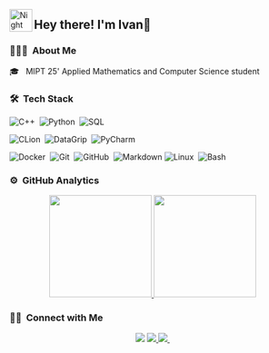 <img alt="Night Coding" src="./assets/Hand%20Wave.gif" width='40' align="left"/><h2>Hey there! I'm Ivan👋</h2>

### 👨🏻‍💻 &nbsp;About Me

🎓 &nbsp; MIPT 25' Applied Mathematics and Computer Science student

### 🛠 &nbsp;Tech Stack

![C++](https://img.shields.io/badge/-C++-05122A?style=flat&logo=C%2B%2B&logoColor=00599C)&nbsp;
![Python](https://img.shields.io/badge/-Python-05122A?style=flat&logo=python)&nbsp;
![SQL](https://img.shields.io/badge/-SQL-05122A?style=flat&logo=sql)&nbsp;

![CLion](https://img.shields.io/badge/-CLion-05122A?style=flat&logo=CLion&logoColor=FFCF00)&nbsp;
![DataGrip](https://img.shields.io/badge/-Data%20Grip-05122A?style=flat&logo=datagrip)&nbsp;
![PyCharm](https://img.shields.io/badge/-PyCharm-05122A?style=flat&logo=PyCharm&logoColor=00FF02)&nbsp;

![Docker](https://img.shields.io/badge/-Docker-05122A?style=flat&logo=Docker)&nbsp;
![Git](https://img.shields.io/badge/-Git-05122A?style=flat&logo=git)&nbsp;
![GitHub](https://img.shields.io/badge/-GitHub-05122A?style=flat&logo=github)&nbsp;
![Markdown](https://img.shields.io/badge/-Markdown-05122A?style=flat&logo=markdown&logoColor=FF0024)
![Linux](https://img.shields.io/badge/-Linux-05122A?style=flat&logo=Linux)&nbsp;
![Bash](https://img.shields.io/badge/-Bash-05122A?style=flat&logo=Bash)&nbsp;

### ⚙️ &nbsp;GitHub Analytics

<p align="center">
<a href="https://github.com/NovikovIE">
  <img height="180em" src="https://github-readme-stats-eight-theta.vercel.app/api?username=NovikovIE&show_icons=true&theme=algolia&include_all_commits=true&count_private=true"/>
  <img height="180em" src="https://github-readme-stats-eight-theta.vercel.app/api/top-langs/?username=NovikovIE&layout=compact&langs_count=8&theme=algolia"/>
</a>
</p>

### 🤝🏻 &nbsp;Connect with Me
<p align="center">
<a href="mailto:ivannovikov1303@gmail.com"><img src="https://img.shields.io/badge/-ivannovikov1303@gmail.com-D14836?style=flat&logo=Gmail&logoColor=white"/></a>
<a href="https://t.me/novikov_ie"><img src="https://img.shields.io/badge/-novikov_ie-3423A6?style=flat&logo=Telegram&logoColor=white"/>
<a href="https://vk.com/novikov_ie"><img src="https://img.shields.io/badge/-novikov_ie-3C35EB?style=flat&logo=VK&logoColor=white"/>
<img src="https://komarev.com/ghpvc/?username=NovikovIE&style=flat-square&color=blue" alt=""/>
</p>
